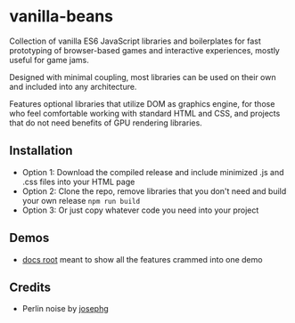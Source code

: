 # vanilla-beans

Collection of vanilla ES6 JavaScript libraries and boilerplates for fast prototyping of browser-based games and
interactive experiences, mostly useful for game jams.

Designed with minimal coupling, most libraries can be used on their own and included into any architecture.

Features optional libraries that utilize DOM as graphics engine, for those who feel comfortable working with standard HTML and CSS, and projects that do not need benefits of GPU rendering libraries.

## Installation

- Option 1: Download the compiled release and include minimized .js and .css files into your HTML page 
- Option 2: Clone the repo, remove libraries that you don't need and build your own release `npm run build`
- Option 3: Or just copy whatever code you need into your project

## Demos

- [docs root](https://kr4ft3r.github.io/vanilla-beans/) meant to show all the features crammed into one demo

## Credits

- Perlin noise by [josephg](https://github.com/josephg/)
